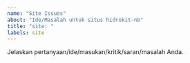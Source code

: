 ```yaml
---
name: "Site Issues"
about: "Ide/Masalah untuk situs hidrokit-nb"
title: "site: "
labels: site
---
```


Jelaskan pertanyaan/ide/masukan/kritik/saran/masalah Anda.
